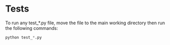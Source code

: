 # Tests

To run any test_*.py file, move the file to the main working directory then run the following commands:

```python
python test_*.py
```
